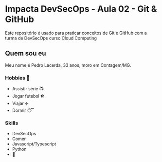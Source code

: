 # Impacta DevSecOps - Aula 02 - Git & GitHub

Este repositório é usado para praticar conceitos de Git e GitHub com a turma de DevSecOps curso Cloud Computing

## Quem sou eu

Meu nome é Pedro Lacerda, 33 anos, moro em Contagem/MG.

### Hobbies 🥳

- Assistir série 📺
- Jogar futebol ⚽
- Viajar ✈️
- Dormir 😴

### Skills

- DevSecOps
- Comer
- Javascript/Typescript
- Python
- 🍻
